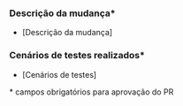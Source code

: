 ### Descrição da mudança\*

- [Descrição da mudança]

### Cenários de testes realizados\*

- [Cenários de testes]

\* campos obrigatórios para aprovação do PR
